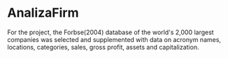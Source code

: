 # AnalizaFirm

For the project, the Forbse(2004) database of the world's 2,000 largest companies was selected and supplemented with data on acronym names, locations, categories, sales, gross profit, assets and capitalization.
